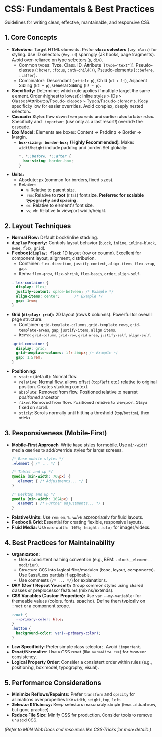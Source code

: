 # CSS: Fundamentals & Best Practices

Guidelines for writing clean, effective, maintainable, and responsive CSS.

## 1. Core Concepts

*   **Selectors:** Target HTML elements. Prefer **class selectors** (`.my-class`) for styling. Use ID selectors (`#my-id`) sparingly (JS hooks, page fragments). Avoid over-reliance on type selectors (`p`, `div`).
    *   Common types: Type, Class, ID, Attribute (`[type="text"]`), Pseudo-classes (`:hover`, `:focus`, `:nth-child()`), Pseudo-elements (`::before`, `::after`).
    *   Combinators: Descendant (`article p`), Child (`ul > li`), Adjacent Sibling (`h2 + p`), General Sibling (`h2 ~ p`).
*   **Specificity:** Determines which rule applies if multiple target the same element. Order (highest to lowest): Inline styles > IDs > Classes/Attributes/Pseudo-classes > Types/Pseudo-elements. Keep specificity low for easier overrides. Avoid complex, deeply nested selectors.
*   **Cascade:** Styles flow down from parents and earlier rules to later rules. Specificity and `!important` (use only as a last resort!) override the cascade.
*   **Box Model:** Elements are boxes: Content -> Padding -> Border -> Margin.
    *   **`box-sizing: border-box;` (Highly Recommended):** Makes `width`/`height` include padding and border. Set globally:
        ```css
        *, *::before, *::after {
          box-sizing: border-box;
        }
        ```
*   **Units:**
    *   Absolute: `px` (common for borders, fixed sizes).
    *   Relative:
        *   `%`: Relative to parent size.
        *   `rem`: Relative to **root** (`html`) font size. **Preferred for scalable typography and spacing.**
        *   `em`: Relative to element's font size.
        *   `vw`, `vh`: Relative to viewport width/height.

## 2. Layout Techniques

*   **Normal Flow:** Default block/inline stacking.
*   **`display` Property:** Controls layout behavior (`block`, `inline`, `inline-block`, `none`, `flex`, `grid`).
*   **Flexbox (`display: flex`):** 1D layout (row or column). Excellent for component layout, alignment, distribution.
    *   Container: `flex-direction`, `justify-content`, `align-items`, `flex-wrap`, `gap`.
    *   Items: `flex-grow`, `flex-shrink`, `flex-basis`, `order`, `align-self`.
    ```css
    .flex-container {
      display: flex;
      justify-content: space-between; /* Example */
      align-items: center;       /* Example */
      gap: 1rem;
    }
    ```
*   **Grid (`display: grid`):** 2D layout (rows & columns). Powerful for overall page structure.
    *   Container: `grid-template-columns`, `grid-template-rows`, `grid-template-areas`, `gap`, `justify-items`, `align-items`.
    *   Items: `grid-column`, `grid-row`, `grid-area`, `justify-self`, `align-self`.
    ```css
    .grid-container {
      display: grid;
      grid-template-columns: 1fr 200px; /* Example */
      gap: 1.5rem;
    }
    ```
*   **Positioning:**
    *   `static` (default): Normal flow.
    *   `relative`: Normal flow, allows offset (`top`/`left` etc.) relative to original position. Creates stacking context.
    *   `absolute`: Removed from flow. Positioned relative to nearest *positioned* ancestor.
    *   `fixed`: Removed from flow. Positioned relative to viewport. Stays fixed on scroll.
    *   `sticky`: Scrolls normally until hitting a threshold (`top`/`bottom`), then sticks.

## 3. Responsiveness (Mobile-First)

*   **Mobile-First Approach:** Write base styles for mobile. Use `min-width` media queries to add/override styles for larger screens.
    ```css
    /* Base mobile styles */
    .element { /* ... */ }

    /* Tablet and up */
    @media (min-width: 768px) {
      .element { /* Adjustments... */ }
    }

    /* Desktop and up */
    @media (min-width: 1024px) {
      .element { /* Further adjustments... */ }
    }
    ```
*   **Relative Units:** Use `rem`, `em`, `%`, `vw`/`vh` appropriately for fluid layouts.
*   **Flexbox & Grid:** Essential for creating flexible, responsive layouts.
*   **Fluid Media:** Use `max-width: 100%; height: auto;` for images/videos.

## 4. Best Practices for Maintainability

*   **Organization:**
    *   Use a consistent naming convention (e.g., BEM: `.block__element--modifier`).
    *   Structure CSS into logical files/modules (base, layout, components). Use Sass/Less partials if applicable.
    *   Use comments (`/* ... */`) for explanations.
*   **DRY (Don't Repeat Yourself):** Group common styles using shared classes or preprocessor features (mixins/extends).
*   **CSS Variables (Custom Properties):** Use `var(--my-variable)` for themeable values (colors, fonts, spacing). Define them typically on `:root` or a component scope.
    ```css
    :root {
      --primary-color: blue;
    }
    .button {
      background-color: var(--primary-color);
    }
    ```
*   **Low Specificity:** Prefer simple class selectors. Avoid `!important`.
*   **Reset/Normalize:** Use a CSS reset (like `normalize.css`) for browser consistency.
*   **Logical Property Order:** Consider a consistent order within rules (e.g., positioning, box model, typography, visual).

## 5. Performance Considerations

*   **Minimize Reflows/Repaints:** Prefer `transform` and `opacity` for animations over properties like `width`, `height`, `top`, `left`.
*   **Selector Efficiency:** Keep selectors reasonably simple (less critical now, but good practice).
*   **Reduce File Size:** Minify CSS for production. Consider tools to remove unused CSS.

*(Refer to MDN Web Docs and resources like CSS-Tricks for more details.)*